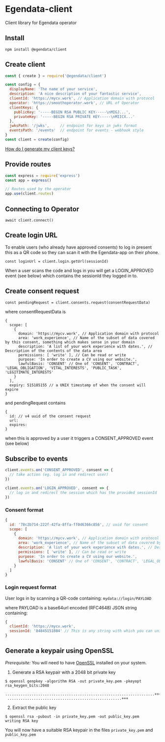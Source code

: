 # Egendata-client

Client library for Egendata operator

## Install

`npm install @egendata/client`

## Create client

```javascript
const { create } = require('@egendata/client')

const config = {
  displayName: 'The name of your service',
  description: 'A nice description of your fantastic service',
  clientId: 'https://mycv.work', // Application domain with protocol
  operator: 'https://smoothoperator.work', // URL of Operator
  clientKeys: {
    publicKey: '-----BEGIN RSA PUBLIC KEY-----\nMIGJ...',
    privateKey: '-----BEGIN RSA PRIVATE KEY-----\nMIICX...'
  },
  jwksPath: '/jwks',     // endpoint for keys in jwks format
  eventsPath: '/events'  // endpoint for events - webhook style
}
const client = create(config)
```

[How do I generate my client keys?](#generate-a-keypair-using-openssl?)

## Provide routes

```javascript
const express = require('express')
const app = express()

// Routes used by the operator
app.use(client.routes)
```


## Connecting to Operator
```
await client.connect()
```

## Create login URL
To enable users (who already have approved consents) to log in present this as a QR code so they can scan it with the Egendata-app on their phone.
```
const loginUrl = client.login.getUrl(sessionId)
```
When a user scans the code and logs in you will get a LOGIN_APPROVED event (see below) which contains the sessionId they logged in to.

## Create consent request
```
const pendingRequest = client.consents.request(consentRequestData)
```
where consentRequestData is
```
{
  scope: [
    {
      domain: 'https://mycv.work', // Application domain with protocol
      area: 'work_experience', // Name of the subset of data covered by this consent, something which makes sense in your domain
      description: 'A list of your work experience with dates.', // Description of the contents of the data area
      permissions: [ 'write' ], // Can be read or write
      purpose: 'In order to create a CV using our website.',
      lawfulBasis: 'CONSENT' // One of 'CONSENT', 'CONTRACT', 'LEGAL_OBLIGATION', 'VITAL_INTERESTS', 'PUBLIC_TASK', 'LEGITIMATE_INTERESTS' 
    }
  ],
  expiry: 515185155 // a UNIX timestamp of when the consent will expire
}
```
and pendingRequest contains
```
{
  id: // v4 uuid of the consent request
  url: 
  expires: 
}
```
when this is approved by a user it triggers a CONSENT_APPROVED event (see below)

## Subscribe to events

```javascript
client.events.on('CONSENT_APPROVED', consent => {
  // take action (eg. log in and redirect user)
})

client.events.on('LOGIN_APPROVED', consent => {
  // log in and redirect the session which has the provided sessionId
})
```

### Consent format

```javascript
{
  id: '78c2b714-222f-42fa-8ffa-ff0d6366c856', // uuid for consent
  scope: [
    {
      domain: 'https://mycv.work', // Application domain with protocol
      area: 'work_experience', // Name of the subset of data covered by this consent, something which makes sense in your domain
      description: 'A list of your work experience with dates.', // Description of the contents of the data area
      permissions: [ 'write' ], // Can be read or write
      purpose: 'In order to create a CV using our website.',
      lawfulBasis: 'CONSENT' // One of 'CONSENT', 'CONTRACT', 'LEGAL_OBLIGATION', 'VITAL_INTERESTS', 'PUBLIC_TASK', 'LEGITIMATE_INTERESTS' 
    }
  ]
}
```

### Login request format
User logs in by scanning a QR-code containing:
`mydata://login/PAYLOAD`

where PAYLOAD is a base64url encoded (RFC4648) JSON string containing:
```javascript
{
  clientId: 'https://mycv.work',
  sessionId: '84845151884' // This is any string with which you can uniquely identify this user session
}
```

## Generate a keypair using OpenSSL
_Prerequisite:_ You will need to have [OpenSSL](http://www.openssl.org/) installed on your system.

1. Generate a RSA keypair with a 2048 bit private key
```
$ openssl genpkey -algorithm RSA -out private_key.pem -pkeyopt rsa_keygen_bits:2048
 ....................................................................+++
 ....................................................+++
```
2. Extract the public key

```
$ openssl rsa -pubout -in private_key.pem -out public_key.pem
writing RSA key
```

You will now have a suitable RSA keypair in the files `private_key.pem` and `public_key.pem`
